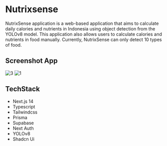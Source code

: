 # Nutrixsense
NutrixSense application is a web-based application that aims to calculate daily calories and nutrients in Indonesia using object detection from the YOLOv8 model. This application also allows users to calculate calories and nutrients in food manually. Currently, NutrixSense can only detect 10 types of food.

## Screenshot App

![3](https://github.com/user-attachments/assets/5e09b70e-19e9-4560-95b7-14ff4688eeb3)
![1](https://github.com/user-attachments/assets/ce5a0a8a-1271-4a48-9f52-12f2f621958f)


## TechStack
- Next.js 14
- Typescript
- Tailwindcss
- Prisma
- Supabase
- Next Auth
- YOLOv8
- Shadcn Ui
